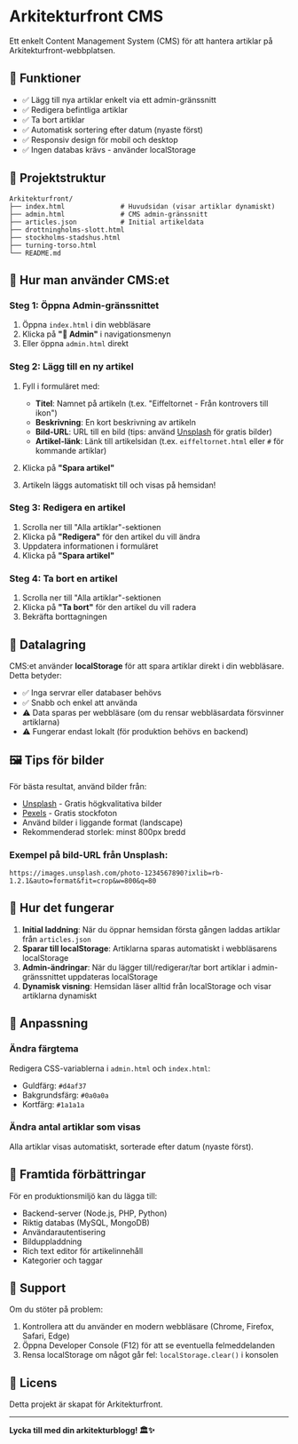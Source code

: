 # Arkitekturfront CMS

Ett enkelt Content Management System (CMS) för att hantera artiklar på Arkitekturfront-webbplatsen.

## 🚀 Funktioner

- ✅ Lägg till nya artiklar enkelt via ett admin-gränssnitt
- ✅ Redigera befintliga artiklar
- ✅ Ta bort artiklar
- ✅ Automatisk sortering efter datum (nyaste först)
- ✅ Responsiv design för mobil och desktop
- ✅ Ingen databas krävs - använder localStorage

## 📁 Projektstruktur

```
Arkitekturfront/
├── index.html              # Huvudsidan (visar artiklar dynamiskt)
├── admin.html              # CMS admin-gränssnitt
├── articles.json           # Initial artikeldata
├── drottningholms-slott.html
├── stockholms-stadshus.html
├── turning-torso.html
└── README.md
```

## 🎯 Hur man använder CMS:et

### Steg 1: Öppna Admin-gränssnittet

1. Öppna `index.html` i din webbläsare
2. Klicka på **"📝 Admin"** i navigationsmenyn
3. Eller öppna `admin.html` direkt

### Steg 2: Lägg till en ny artikel

1. Fyll i formuläret med:
   - **Titel**: Namnet på artikeln (t.ex. "Eiffeltornet - Från kontrovers till ikon")
   - **Beskrivning**: En kort beskrivning av artikeln
   - **Bild-URL**: URL till en bild (tips: använd [Unsplash](https://unsplash.com) för gratis bilder)
   - **Artikel-länk**: Länk till artikelsidan (t.ex. `eiffeltornet.html` eller `#` för kommande artiklar)

2. Klicka på **"Spara artikel"**
3. Artikeln läggs automatiskt till och visas på hemsidan!

### Steg 3: Redigera en artikel

1. Scrolla ner till "Alla artiklar"-sektionen
2. Klicka på **"Redigera"** för den artikel du vill ändra
3. Uppdatera informationen i formuläret
4. Klicka på **"Spara artikel"**

### Steg 4: Ta bort en artikel

1. Scrolla ner till "Alla artiklar"-sektionen
2. Klicka på **"Ta bort"** för den artikel du vill radera
3. Bekräfta borttagningen

## 💾 Datalagring

CMS:et använder **localStorage** för att spara artiklar direkt i din webbläsare. Detta betyder:

- ✅ Inga servrar eller databaser behövs
- ✅ Snabb och enkel att använda
- ⚠️ Data sparas per webbläsare (om du rensar webbläsardata försvinner artiklarna)
- ⚠️ Fungerar endast lokalt (för produktion behövs en backend)

## 🖼️ Tips för bilder

För bästa resultat, använd bilder från:
- [Unsplash](https://unsplash.com) - Gratis högkvalitativa bilder
- [Pexels](https://pexels.com) - Gratis stockfoton
- Använd bilder i liggande format (landscape)
- Rekommenderad storlek: minst 800px bredd

### Exempel på bild-URL från Unsplash:
```
https://images.unsplash.com/photo-1234567890?ixlib=rb-1.2.1&auto=format&fit=crop&w=800&q=80
```

## 🔄 Hur det fungerar

1. **Initial laddning**: När du öppnar hemsidan första gången laddas artiklar från `articles.json`
2. **Sparar till localStorage**: Artiklarna sparas automatiskt i webbläsarens localStorage
3. **Admin-ändringar**: När du lägger till/redigerar/tar bort artiklar i admin-gränssnittet uppdateras localStorage
4. **Dynamisk visning**: Hemsidan läser alltid från localStorage och visar artiklarna dynamiskt

## 🎨 Anpassning

### Ändra färgtema
Redigera CSS-variablerna i `admin.html` och `index.html`:
- Guldfärg: `#d4af37`
- Bakgrundsfärg: `#0a0a0a`
- Kortfärg: `#1a1a1a`

### Ändra antal artiklar som visas
Alla artiklar visas automatiskt, sorterade efter datum (nyaste först).

## 🚀 Framtida förbättringar

För en produktionsmiljö kan du lägga till:
- Backend-server (Node.js, PHP, Python)
- Riktig databas (MySQL, MongoDB)
- Användarautentisering
- Bilduppladdning
- Rich text editor för artikelinnehåll
- Kategorier och taggar

## 📝 Support

Om du stöter på problem:
1. Kontrollera att du använder en modern webbläsare (Chrome, Firefox, Safari, Edge)
2. Öppna Developer Console (F12) för att se eventuella felmeddelanden
3. Rensa localStorage om något går fel: `localStorage.clear()` i konsolen

## 📄 Licens

Detta projekt är skapat för Arkitekturfront.

---

**Lycka till med din arkitekturblogg! 🏛️✨**
